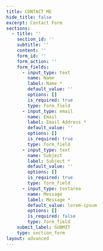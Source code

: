 ```yaml
---
title: CONTACT ME
hide_title: false
excerpt: Contact Form
sections:
  - title: ''
    section_id: ''
    subtitle: ''
    content: ''
    form_id: ''
    form_action: ''
    form_fields:
      - input_type: text
        name: Name
        label: Name *
        default_value: ''
        options: []
        is_required: true
        type: form_field
      - input_type: email
        name: Email
        label: Email Address *
        default_value: ''
        options: []
        is_required: true
        type: form_field
      - input_type: text
        name: Subject
        label: Subject *
        default_value: ''
        options: []
        is_required: true
        type: form_field
      - input_type: textarea
        name: Message
        label: Message *
        default_value: lorem-ipsum
        options: []
        is_required: false
        type: form_field
    submit_label: SUBMIT
    type: section_form
layout: advanced
---
```

